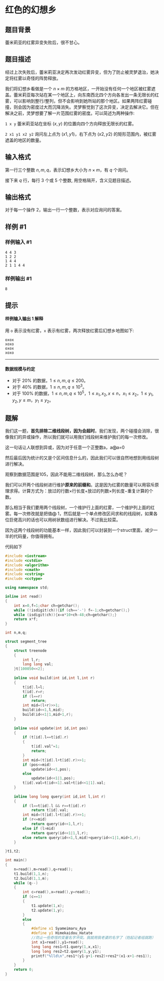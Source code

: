 # 红色的幻想乡

## 题目背景

蕾米莉亚的红雾异变失败后，很不甘心。

## 题目描述

经过上次失败后，蕾米莉亚决定再次发动红雾异变，但为了防止被灵梦退治，她决定将红雾以奇怪的阵势释放。

我们将幻想乡看做是一个 $n \times m$ 的方格地区，一开始没有任何一个地区被红雾遮盖。蕾米莉亚每次站在某一个地区上，向东南西北四个方向各发出一条无限长的红雾，可以影响到整行/整列，但不会影响到她所站的那个地区。如果两阵红雾碰撞，则会因为密度过大而沉降消失。灵梦察觉到了这次异变，决定去解决它。但在解决之前，灵梦想要了解一片范围红雾的密度。可以简述为两种操作:

``1 x y`` 蕾米莉亚站在坐标 $(x,y)$ 的位置向四个方向释放无限长的红雾。

``2 x1 y1 x2 y2`` 询问左上点为 $(x1,y1)$，右下点为 $(x2,y2)$ 的矩形范围内，被红雾遮盖的地区的数量。

## 输入格式

第一行三个整数 $n,m,q$，表示幻想乡大小为 $n \times m$，有 $q$ 个询问。

接下来 $q$ 行，每行 $3$ 个或 $5$ 个整数, 用空格隔开，含义见题目描述。

## 输出格式

对于每一个操作 $2$，输出一行一个整数，表示对应询问的答案。

## 样例 #1

### 样例输入 #1

```
4 4 3
1 2 2
1 4 4
2 1 1 4 4
```

### 样例输出 #1

```
8
```

## 提示

#### 样例输入输出 1 解释

用 ``o`` 表示没有红雾，``x`` 表示有红雾，两次释放红雾后幻想乡地图如下:

```
oxox
xoxo
oxox
xoxo
```

---

#### 数据规模与约定

- 对于 $20\%$ 的数据，$1 \le n,m,q \le 200$。
- 对于 $40\%$ 的数据，$1 \le n,m,q \le 10^3$。
- 对于 $100\%$ 的数据，$1 \le n,m,q \le 10^5$，$1 \le x_1,x_2,x \le n$，$x_1 \le x_2$，$1 \le y_1,y_2,y \le m$，$y_1 \le y_2$。

## 题解
我们这一题，**首先排除二维线段树，因为会超时**。我们发现，两个碰撞会消除，很像我们的异或操作，所以我们就可以用我们线段树来维护我们的每一次修改。

这一句话让人联想到异或，因为对于任意一个正整数a，a⨁a=0

然后最后因为统计的又是个区间信息什么的，因此我们可以很自然地想到用线段树进行解决。

观察到数据范围是105，因此不能用二维线段树，那么怎么办呢？

我们可以开两个线段树进行维护**原来的前缀和**。这是因为红雾的数量可以用容斥原理求得。计算方式为：放过的行数×行长度+放过的列数×列长度−重复计算的个数。

那么相当于我们要用两个线段树，一个维护行上面的红雾，一个维护列上面的红雾。每一次修改就是把值⨁ 1，然后就是一个单点修改区间求和的线段树，如果各位巨佬高兴的话也可以用树状数组进行解决。不过我比较菜。

因为这两个线段树的功能基本一样，因此我们可以封装到一个struct里面，减少一半的代码量，你值得拥有。

代码如下

```cpp
#include <iostream>
#include <cstdio>
#include <algorithm>
#include <cmath>
#include <cstring>
#include <cctype>

using namespace std;

inline int read()
{
	int x=0,f=1;char ch=getchar();
	while (!isdigit(ch)){if (ch=='-') f=-1;ch=getchar();}
	while (isdigit(ch)){x=x*10+ch-48;ch=getchar();}
	return x*f;
}

int n,m,q;

struct segment_tree
{
	struct treenode
	{
		int l,r;
		long long val;
	}t[100050<<2];
	
	inline void build(int id,int l,int r)
	{
		t[id].l=l;
		t[id].r=r;
		if (l==r)
			return;
		int mid=(l+r)>>1;
		build(id<<1,l,mid);
		build(id<<1|1,mid+1,r);
	}
	
	inline void update(int id,int pos)
	{
		if (t[id].l==t[id].r)
		{
			t[id].val^=1;
			return;
		}
		int mid=(t[id].l+t[id].r)>>1;
		if (pos<=mid)
			update(id<<1,pos);
		else
			update(id<<1|1,pos);
		t[id].val=t[id<<1].val+t[id<<1|1].val;
	}
	
	inline long long query(int id,int l,int r)
	{
		if (l==t[id].l && r==t[id].r)
			return t[id].val;
		int mid=(t[id].l+t[id].r)>>1;
		if (r<=mid)
			return query(id<<1,l,r);
		else if (l>mid)
			return query(id<<1|1,l,r);
		else return query(id<<1,l,mid)+query(id<<1|1,mid+1,r);
	}
	
}t1,t2;

int main()
{
	n=read(),m=read(),q=read();
	t1.build(1,1,n);
	t2.build(1,1,m);
	while (q--)
	{
		int c=read(),x=read(),y=read();
		if (c==1)
		{
			t1.update(1,x);
			t2.update(1,y);
		}
		else
		{
			#define x1 Syameimaru_Aya
			#define y1 Himekaidou_Hatate
			//防止一些奇怪的变量名字冲突。我就用我老婆的名字了（抱起记者组就跑）
			int x1=read(),y1=read();
			long long res1=t1.query(1,x,x1);
			long long res2=t2.query(1,y,y1);
			printf("%lld\n",res1*(y1-y+1-res2)+res2*(x1-x+1-res1));
		}
	}
	return 0;
}
```